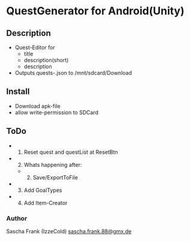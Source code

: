 # QuestGenerator for Android(Unity)

## Description
- Quest-Editor for
  - title
  - description(short) 
  - description
- Outputs quests-<timestamp>.json to /mnt/sdcard/Download

## Install
- Download apk-file
- allow write-permission to SDCard

## ToDo
- 1. Reset quest and questList at ResetBtn
- 2. Whats happening after:
  - 2. Save/ExportToFile
- 3. Add GoalTypes
- 4. Add Item-Creator

### Author
Sascha Frank (IzzeCold) sascha.frank.88@gmx.de
